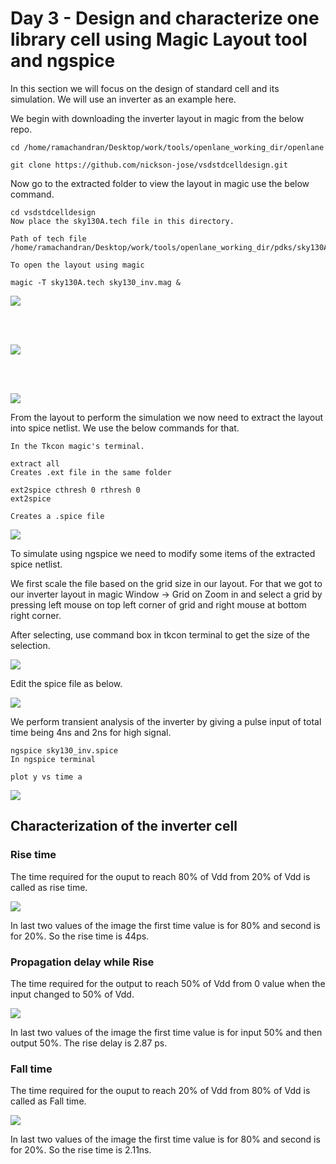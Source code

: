 # Day 3 - Design and characterize one library cell using Magic Layout tool and ngspice

In this section we will focus on the design of standard cell and its simulation. We will use an inverter as an example here.

We begin with downloading the inverter layout in magic from the below repo.

```
cd /home/ramachandran/Desktop/work/tools/openlane_working_dir/openlane

git clone https://github.com/nickson-jose/vsdstdcelldesign.git
```

Now go to the extracted folder to view the layout in magic use the below command.

```
cd vsdstdcelldesign
Now place the sky130A.tech file in this directory.

Path of tech file
/home/ramachandran/Desktop/work/tools/openlane_working_dir/pdks/sky130A/libs.tech/magic/

To open the layout using magic

magic -T sky130A.tech sky130_inv.mag &

```

<img src="inv.PNG"/>

<br/><br/>

<img src="pmos.PNG"/>

<br/><br/>

<img src="nmos.PNG"/>

From the layout to perform the simulation we now need to extract the layout into spice netlist. We use the below commands for that.

```
In the Tkcon magic's terminal.

extract all
Creates .ext file in the same folder

ext2spice cthresh 0 rthresh 0
ext2spice

Creates a .spice file

```
<img src="ext.PNG"/>


To simulate using ngspice we need to modify some items of the extracted spice netlist.

We first scale the file based on the grid size in our layout. For that we got to our inverter layout in magic
Window -> Grid on
Zoom in and select a grid by pressing left mouse on top left corner of grid and right mouse at bottom right corner.

After selecting, use command box in tkcon terminal to get the size of the selection.

<img src="grid.PNG"/>

Edit the spice file as below.

<img src="spicemod.PNG"/>

We perform transient analysis of the inverter by giving a pulse input of total time being 4ns and 2ns for high signal.

```
ngspice sky130_inv.spice
In ngspice terminal

plot y vs time a
```
<img src="invngspice.PNG"/>


<h2> Characterization of the inverter cell </h2>

<h3>Rise time </h3>

The time required for the ouput to reach 80% of Vdd from 20% of Vdd is called as rise time.

<img src="risetime.PNG"/>

In last two values of the image the first time value is for 80% and second is for 20%. So the rise time is 44ps.

<h3>Propagation delay while Rise</h3>

The time required for the output to reach 50% of Vdd from 0 value when the input changed to 50% of Vdd.

<img src="risedelay.PNG"/>

In last two values of the image the first time value is for input 50% and then output 50%. The rise delay is 2.87 ps.

<h3>Fall time </h3>

The time required for the ouput to reach 20% of Vdd from 80% of Vdd is called as Fall time.

<img src="falltime.PNG"/>

In last two values of the image the first time value is for 80% and second is for 20%. So the rise time is 2.11ns.

